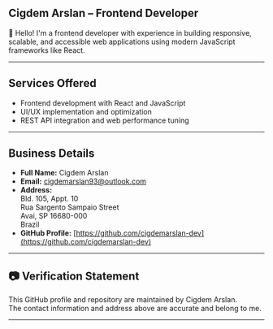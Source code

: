 ## Cigdem Arslan – Frontend Developer

👋 Hello! I'm a frontend developer with experience in building responsive, scalable, and accessible web applications using modern JavaScript frameworks like React.

---

## Services Offered
- Frontend development with React and JavaScript
- UI/UX implementation and optimization
- REST API integration and web performance tuning

---

## Business Details

- **Full Name:** Cigdem Arslan  
- **Email:** cigdemarslan93@outlook.com  
- **Address:**  
  Bld. 105, Appt. 10  
  Rua Sargento Sampaio Street  
  Avai, SP 16680-000  
  Brazil  
- **GitHub Profile:** [https://github.com/cigdemarslan-dev](https://github.com/cigdemarslan-dev)

---

## 📷 Verification Statement

This GitHub profile and repository are maintained by Cigdem Arslan.  
The contact information and address above are accurate and belong to me.  

---
